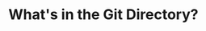 ---
title: What's in the Git Directory?
description: A talk given at Northcoders Lightning Talks, 2017
frontimage: ./whats-in-git.png
---